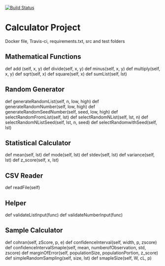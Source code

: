[![Build Status](https://travis-ci.com/ssm29njit/calculator601SJ.svg?branch=master)](https://travis-ci.com/ssm29njit/calculator601SJ)

# Calculator Project
Docker file, Travis-ci, requirements.txt, src and test folders

## Mathematical Functions
def add (self, x, y)
def divide(self, x, y)
def minus(self, x, y)
def multiply(self, x, y)
def sqrt(self, x)
def square(self, x)
def sumList(self, lst)

## Random Generator
def generateRandomList(self, n, low, high)
def generateRandomNumber(self, low, high)
def generateRandomSeedNumber(self, seed, low, high)
def selectRandomFromList(self, lst)
def selectRandomNList(self, lst, n)
def selectRandomNListSeed(self, lst, n, seed)
def selectRandomwithSeed(self, lst)

## Statistical Calculator
def mean(self, lst)
def mode(self, lst)
def stdev(self, lst)
def variance(self, lst)
def z_score(self, x, lst)

## CSV Reader
def readFile(self)

## Helper
def validateListInput(func)
def validateNumberInput(func)

## Sample Calculator
def cohran(self, zScore, p, e)
def confidenceInterval(self, width, p, zscore)
def confidenceIntervalSmaple(self, mean, numberofObservation, std, zscore)
def marginOfError(self, populationSize, populationPortion, z_score)
def simpleRandomSampling(self, size, lst)
def smapleSize(self, W, cL, p)
